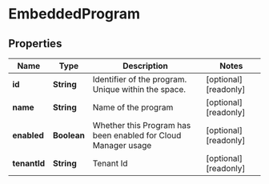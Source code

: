 

# EmbeddedProgram

## Properties

Name | Type | Description | Notes
------------ | ------------- | ------------- | -------------
**id** | **String** | Identifier of the program. Unique within the space. |  [optional] [readonly]
**name** | **String** | Name of the program |  [optional] [readonly]
**enabled** | **Boolean** | Whether this Program has been enabled for Cloud Manager usage |  [optional] [readonly]
**tenantId** | **String** | Tenant Id |  [optional] [readonly]




